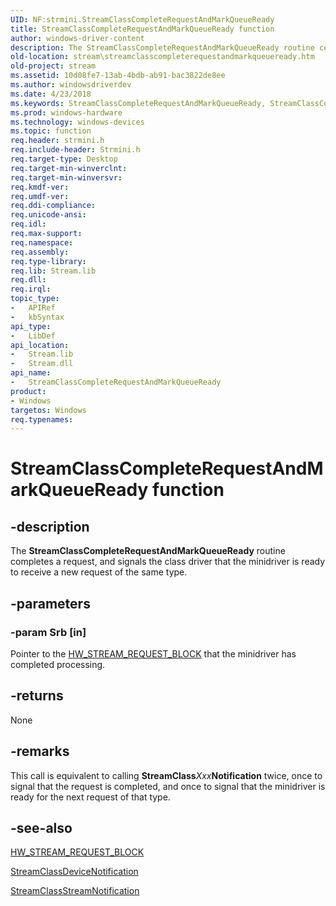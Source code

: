 ```yaml
---
UID: NF:strmini.StreamClassCompleteRequestAndMarkQueueReady
title: StreamClassCompleteRequestAndMarkQueueReady function
author: windows-driver-content
description: The StreamClassCompleteRequestAndMarkQueueReady routine completes a request, and signals the class driver that the minidriver is ready to receive a new request of the same type.
old-location: stream\streamclasscompleterequestandmarkqueueready.htm
old-project: stream
ms.assetid: 10d08fe7-13ab-4bdb-ab91-bac3822de8ee
ms.author: windowsdriverdev
ms.date: 4/23/2018
ms.keywords: StreamClassCompleteRequestAndMarkQueueReady, StreamClassCompleteRequestAndMarkQueueReady routine [Streaming Media Devices], strclass-routines_c94691a3-a806-4b2a-a566-7a4a9d209a6c.xml, stream.streamclasscompleterequestandmarkqueueready, strmini/StreamClassCompleteRequestAndMarkQueueReady
ms.prod: windows-hardware
ms.technology: windows-devices
ms.topic: function
req.header: strmini.h
req.include-header: Strmini.h
req.target-type: Desktop
req.target-min-winverclnt: 
req.target-min-winversvr: 
req.kmdf-ver: 
req.umdf-ver: 
req.ddi-compliance: 
req.unicode-ansi: 
req.idl: 
req.max-support: 
req.namespace: 
req.assembly: 
req.type-library: 
req.lib: Stream.lib
req.dll: 
req.irql: 
topic_type:
-	APIRef
-	kbSyntax
api_type:
-	LibDef
api_location:
-	Stream.lib
-	Stream.dll
api_name:
-	StreamClassCompleteRequestAndMarkQueueReady
product:
- Windows
targetos: Windows
req.typenames: 
---
```


# StreamClassCompleteRequestAndMarkQueueReady function


## -description


The <b>StreamClassCompleteRequestAndMarkQueueReady</b> routine completes a request, and signals the class driver that the minidriver is ready to receive a new request of the same type.


## -parameters




### -param Srb [in]

Pointer to the <a href="https://msdn.microsoft.com/library/windows/hardware/ff559702">HW_STREAM_REQUEST_BLOCK</a> that the minidriver has completed processing.


## -returns



None




## -remarks



This call is equivalent to calling <b>StreamClass</b><i>Xxx</i><b>Notification</b> twice, once to signal that the request is completed, and once to signal that the minidriver is ready for the next request of that type.




## -see-also




<a href="https://msdn.microsoft.com/library/windows/hardware/ff559702">HW_STREAM_REQUEST_BLOCK</a>



<a href="https://msdn.microsoft.com/library/windows/hardware/ff568239">StreamClassDeviceNotification</a>



<a href="https://msdn.microsoft.com/library/windows/hardware/ff568266">StreamClassStreamNotification</a>
 

 

